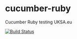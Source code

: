 # cucumber-ruby
Cucumber Ruby testing UKSA.eu

[![Build Status](https://travis-ci.org/uksa/cucumber-ruby.svg)](https://travis-ci.org/uksa/cucumber-ruby)
